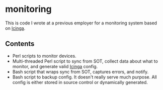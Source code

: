 # monitoring
 
This is code I wrote at a previous employer for a monitoring system based on [Icinga](www.icinga.org).

## Contents
* Perl scripts to monitor devices.
* Multi-threaded Perl script to sync from SOT, collect data about what to monitor, and generate valid [Icinga](www.icinga.org) config.
* Bash script that wraps sync from SOT, captures errors, and notify.
* Bash script to backup config.  It doesn't really serve much purpose.  All config is either stored in source control or dynamically generated.